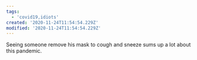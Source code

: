 ```yaml
---
tags:
  - 'covid19,idiots'
created: '2020-11-24T11:54:54.229Z'
modified: '2020-11-24T11:54:54.229Z'
---
```

Seeing someone remove his mask to cough and sneeze sums up a lot about this pandemic. 
